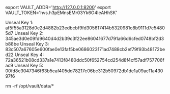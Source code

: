 
export VAULT_ADDR='http://127.0.0.1:8200'
export VAULT_TOKEN='hvs.h3pEMnsEMr03Yk6O4IeAHhSK'

Unseal Key 1: af5f55a3128d0e2d4882b23edbcbf9fd305617414b5320981c8b9111d7c54805d7
Unseal Key 2: 345ae3d0e09fd9640d4d2b39c3f22ee86041677d791a66d6cfed0748bf2d3b88be
Unseal Key 3: 83c507a67605e600fae0e13faf5be0686023171ad7488cb2ef79f93b48172bed22
Unseal Key 4: 72a36521b08cd337a1e7413f8480ddc50f652754cd254d8f4cf57adf757706fac9
Unseal Key 5: 00fd8e3047346f63b5caf405dd78217c06bc312b50972db1de1a09ac11a43097f6

rm -rf /opt/vault/data/*

